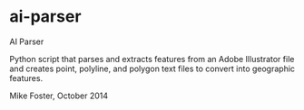 ai-parser
========

AI Parser

Python script that parses and extracts features from an Adobe Illustrator file and creates point, polyline, and polygon text files to convert into geographic features.

Mike Foster, October 2014
